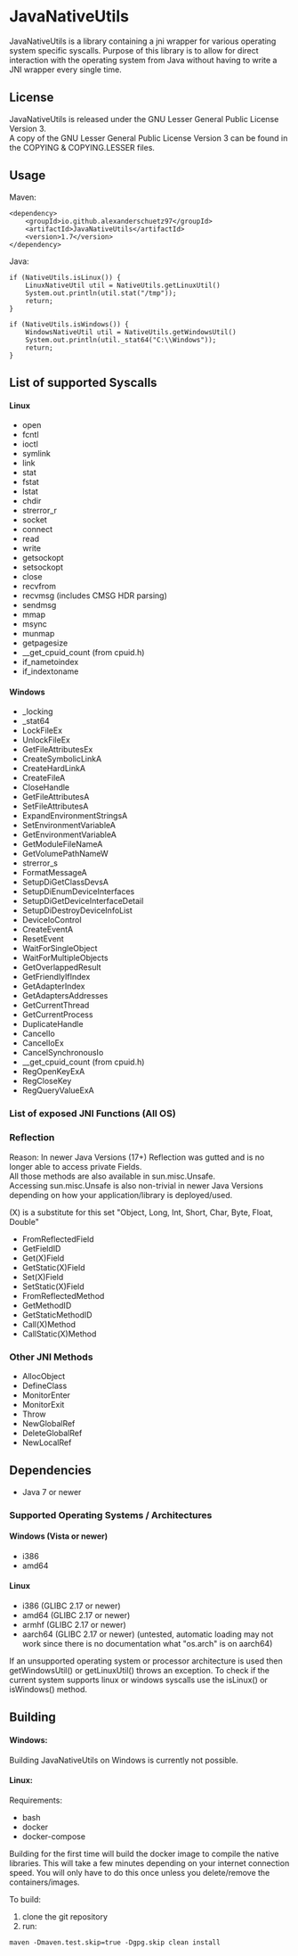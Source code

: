 # JavaNativeUtils
JavaNativeUtils is a library containing a jni wrapper for various operating system specific syscalls.
Purpose of this library is to allow for direct interaction with the operating system from Java 
without having to write a JNI wrapper every single time.


## License
JavaNativeUtils is released under the GNU Lesser General Public License Version 3. <br>
A copy of the GNU Lesser General Public License Version 3 can be found in the COPYING & COPYING.LESSER files.<br>

## Usage
Maven:
````
<dependency>
    <groupId>io.github.alexanderschuetz97</groupId>
    <artifactId>JavaNativeUtils</artifactId>
    <version>1.7</version>
</dependency>
````

Java:
````
if (NativeUtils.isLinux()) {
    LinuxNativeUtil util = NativeUtils.getLinuxUtil()
    System.out.println(util.stat("/tmp"));
    return;
}

if (NativeUtils.isWindows()) {
    WindowsNativeUtil util = NativeUtils.getWindowsUtil()
    System.out.println(util._stat64("C:\\Windows"));
    return;
}
````

## List of supported Syscalls
#### Linux
* open
* fcntl
* ioctl
* symlink
* link
* stat
* fstat
* lstat
* chdir
* strerror_r
* socket
* connect
* read
* write
* getsockopt
* setsockopt
* close
* recvfrom
* recvmsg (includes CMSG HDR parsing)
* sendmsg
* mmap
* msync
* munmap
* getpagesize
* __get_cpuid_count (from cpuid.h)
* if_nametoindex
* if_indextoname


#### Windows
* _locking
* _stat64
* LockFileEx
* UnlockFileEx
* GetFileAttributesEx
* CreateSymbolicLinkA
* CreateHardLinkA
* CreateFileA
* CloseHandle
* GetFileAttributesA
* SetFileAttributesA
* ExpandEnvironmentStringsA
* SetEnvironmentVariableA
* GetEnvironmentVariableA
* GetModuleFileNameA
* GetVolumePathNameW
* strerror_s
* FormatMessageA
* SetupDiGetClassDevsA
* SetupDiEnumDeviceInterfaces
* SetupDiGetDeviceInterfaceDetail
* SetupDiDestroyDeviceInfoList
* DeviceIoControl
* CreateEventA
* ResetEvent
* WaitForSingleObject
* WaitForMultipleObjects
* GetOverlappedResult
* GetFriendlyIfIndex
* GetAdapterIndex
* GetAdaptersAddresses
* GetCurrentThread
* GetCurrentProcess
* DuplicateHandle
* CancelIo
* CancelIoEx
* CancelSynchronousIo
* __get_cpuid_count (from cpuid.h)
* RegOpenKeyExA
* RegCloseKey
* RegQueryValueExA

### List of exposed JNI Functions (All OS)
### Reflection
Reason: In newer Java Versions (17+) Reflection was gutted and is no longer able to access private Fields. <br>
All those methods are also available in sun.misc.Unsafe. <br>
Accessing sun.misc.Unsafe is also non-trivial in newer Java Versions depending on how your application/library is deployed/used.

(X) is a substitute for this set "Object, Long, Int, Short, Char, Byte, Float, Double"

* FromReflectedField
* GetFieldID
* Get(X)Field
* GetStatic(X)Field
* Set(X)Field
* SetStatic(X)Field
* FromReflectedMethod
* GetMethodID
* GetStaticMethodID
* Call(X)Method
* CallStatic(X)Method
### Other JNI Methods
* AllocObject
* DefineClass
* MonitorEnter
* MonitorExit
* Throw
* NewGlobalRef
* DeleteGlobalRef
* NewLocalRef


## Dependencies
* Java 7 or newer

### Supported Operating Systems / Architectures
#### Windows (Vista or newer)
* i386 
* amd64
#### Linux
* i386 (GLIBC 2.17 or newer)
* amd64 (GLIBC 2.17 or newer)
* armhf (GLIBC 2.17 or newer)
* aarch64 (GLIBC 2.17 or newer) (untested, automatic loading may not work since there is no documentation what "os.arch" is on aarch64)

If an unsupported operating system or processor architecture is used then getWindowsUtil() or getLinuxUtil() throws an exception.
To check if the current system supports linux or windows syscalls use the isLinux() or isWindows() method.

## Building
#### Windows:
Building JavaNativeUtils on Windows is currently not possible.
#### Linux:
Requirements:
* bash
* docker
* docker-compose

Building for the first time will build the docker image to compile the native libraries. 
This will take a few minutes depending on your internet connection speed. You will only have to do this once
unless you delete/remove the containers/images.

To build:
1. clone the git repository
2. run:
````
maven -Dmaven.test.skip=true -Dgpg.skip clean install
````
